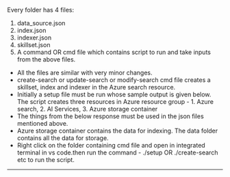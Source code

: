 Every folder has 4 files:

1. data_source.json
2. index.json
3. indexer.json
4. skillset.json
5. A command OR cmd file which contains script to run and take inputs from the above files.

- All the files are similar with very minor changes.
- create-search or update-search or modify-search cmd file creates a skillset, index and indexer in the Azure search resource.
- Initially a setup file must be run whose sample output is given below. The script creates three resources in Azure resource group - 1. Azure search, 2. AI Services, 3. Azure storage container
- The things from the below response must be used in the json files mentioned above.
- Azure storage container contains the data for indexing. The data folder contains all the data for storage.
- Right click on the folder containing cmd file and open in integrated terminal in vs code.then run the command - ./setup OR ./create-search etc to run the script.

---
